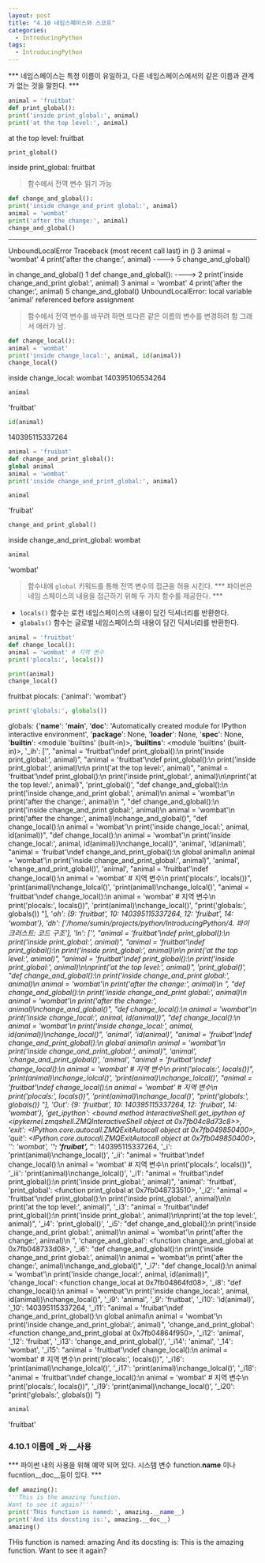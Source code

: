 ```yaml
---
layout: post
title: "4.10 네임스페이스와 스코프"
categories:
  - IntroducingPython
tags:
  - IntroducingPython
---
```


*** 네임스페이스는 특정 이름이 유일하고, 다른 네임스페이스에서의 같은 이름과 관계가 없는 것을 말한다. ***
```python
animal = 'fruitbat'
def print_global():
print('inside print_global:', animal)
print('at the top level:', animal)
```
at the top level: fruitbat
```python
print_global()
```
inside print_global: fruitbat
> 함수에서 전역 변수 읽기 가능
```python
def change_and_global():
print('inside change_and_print global:', animal)
animal = 'wombat'
print('after the change:', animal)
change_and_global()
```
---------------------------------------------------------------------
UnboundLocalError                   Traceback (most recent call last)
<ipython-input-6-b29afb4d5663> in <module>()
3     animal = 'wombat'
4     print('after the change:', animal)
----> 5 change_and_global()
                                                                
<ipython-input-6-b29afb4d5663> in change_and_global()
1 def change_and_global():
----> 2     print('inside change_and_print global:', animal)
3     animal = 'wombat'
4     print('after the change:', animal)
5 change_and_global()
UnboundLocalError: local variable 'animal' referenced before assignment

> 함수에서 전역 변수를 바꾸려 하면 또다른 같은 이름의 변수를 변경하려 함 그래서 에러가 남.
```python
def change_local():
animal = 'wombat'
print('inside change_local:', animal, id(animal))
change_local()
```
inside change_local: wombat 140395106534264
```python
animal
```
'fruitbat'
```python
id(animal)
```
140395115337264
```python
animal = 'fruibat'
def change_and_print_global():
global animal
animal = 'wombat'
print('inside change_and_print_global:', animal)
```
```python
animal
```
'fruibat'
```python
change_and_print_global()
```
inside change_and_print_global: wombat
```python
animal
```
'wombat'
> 함수내에 `global` 키워드를 통해 전역 변수의 접근을 허용 시킨다.
*** 파이썬은 네임 스페이스의 내용을 접근하기 위해 두 가지 함수를 제공한다. ***
* `locals()` 함수는 로컨 네임스페이스의 내용이 담긴 딕셔너리를 반환한다.
* `globals()` 함수는 글로벌 네임스페이스의 내용이 담긴 딕셔너리를 반환한다.
```python
animal = 'fruitbat'
def change_local():
animal = 'wombat' # 지역 변수
print('plocals:', locals())
```
```python
print(animal)
change_local()
```
fruitbat
plocals: {'animal': 'wombat'}
```python
print('globals:', globals()) 
```
globals: {'__name__': '__main__', '__doc__': 'Automatically created module for IPython interactive environment', '__package__': None, '__loader__': None, '__spec__': None, '__builtin__': <module 'builtins' (built-in)>, '__builtins__': <module 'builtins' (built-in)>, '_ih': ['', "animal = 'fruitbat'\ndef print_global():\n    print('inside print_global:', animal)", "animal = 'fruitbat'\ndef print_global():\n    print('inside print_global:', animal)\n\n    print('at the top level:', animal)", "animal = 'fruitbat'\ndef print_global():\n    print('inside print_global:', animal)\n\nprint('at the top level:', animal)", 'print_global()', "def change_and_global():\n    print('inside change_and_print global:', animal)\n    animal = 'wombat'\n    print('after the change:', animal)\n    ", "def change_and_global():\n    print('inside change_and_print global:', animal)\n    animal = 'wombat'\n    print('after the change:', animal)\nchange_and_global()", "def change_local():\n    animal = 'wombat'\n    print('inside change_local:', animal, id(animal))", "def change_local():\n    animal = 'wombat'\n    print('inside change_local:', animal, id(animal))\nchange_local()", 'animal', 'id(animal)', "animal = 'fruibat'\ndef change_and_print_global():\n    global animal\n    animal = 'wombat'\n    print('inside change_and_print_global:', animal)", 'animal', 'change_and_print_global()', 'animal', "animal = 'fruitbat'\ndef change_local():\n    animal = 'wombat' # 지역 변수\n    print('plocals:', locals())", 'print(animal)\nchange_lolcal()', 'print(animal)\nchange_lolcal()', "animal = 'fruitbat'\ndef change_local():\n    animal = 'wombat' # 지역 변수\n    print('plocals:', locals())", 'print(animal)\nchange_local()', "print('globals:', globals()) "], '_oh': {9: 'fruitbat', 10: 140395115337264, 12: 'fruibat', 14: 'wombat'}, '_dh': ['/home/sumin/projects/python/IntroducingPython/4. 파이 크러스트: 코드 구조'], 'In': ['', "animal = 'fruitbat'\ndef print_global():\n    print('inside print_global:', animal)", "animal = 'fruitbat'\ndef print_global():\n    print('inside print_global:', animal)\n\n    print('at the top level:', animal)", "animal = 'fruitbat'\ndef print_global():\n    print('inside print_global:', animal)\n\nprint('at the top level:', animal)", 'print_global()', "def change_and_global():\n    print('inside change_and_print global:', animal)\n    animal = 'wombat'\n    print('after the change:', animal)\n    ", "def change_and_global():\n    print('inside change_and_print global:', animal)\n    animal = 'wombat'\n    print('after the change:', animal)\nchange_and_global()", "def change_local():\n    animal = 'wombat'\n    print('inside change_local:', animal, id(animal))", "def change_local():\n    animal = 'wombat'\n    print('inside change_local:', animal, id(animal))\nchange_local()", 'animal', 'id(animal)', "animal = 'fruibat'\ndef change_and_print_global():\n    global animal\n    animal = 'wombat'\n    print('inside change_and_print_global:', animal)", 'animal', 'change_and_print_global()', 'animal', "animal = 'fruitbat'\ndef change_local():\n    animal = 'wombat' # 지역 변수\n    print('plocals:', locals())", 'print(animal)\nchange_lolcal()', 'print(animal)\nchange_lolcal()', "animal = 'fruitbat'\ndef change_local():\n    animal = 'wombat' # 지역 변수\n    print('plocals:', locals())", 'print(animal)\nchange_local()', "print('globals:', globals()) "], 'Out': {9: 'fruitbat', 10: 140395115337264, 12: 'fruibat', 14: 'wombat'}, 'get_ipython': <bound method InteractiveShell.get_ipython of <ipykernel.zmqshell.ZMQInteractiveShell object at 0x7fb04c8d73c8>>, 'exit': <IPython.core.autocall.ZMQExitAutocall object at 0x7fb049850400>, 'quit': <IPython.core.autocall.ZMQExitAutocall object at 0x7fb049850400>, '_': 'wombat', '__': 'fruibat', '___': 140395115337264, '_i': 'print(animal)\nchange_local()', '_ii': "animal = 'fruitbat'\ndef change_local():\n    animal = 'wombat' # 지역 변수\n    print('plocals:', locals())", '_iii': 'print(animal)\nchange_lolcal()', '_i1': "animal = 'fruitbat'\ndef print_global():\n    print('inside print_global:', animal)", 'animal': 'fruitbat', 'print_global': <function print_global at 0x7fb048733510>, '_i2': "animal = 'fruitbat'\ndef print_global():\n    print('inside print_global:', animal)\n\n    print('at the top level:', animal)", '_i3': "animal = 'fruitbat'\ndef print_global():\n    print('inside print_global:', animal)\n\nprint('at the top level:', animal)", '_i4': 'print_global()', '_i5': "def change_and_global():\n    print('inside change_and_print global:', animal)\n    animal = 'wombat'\n    print('after the change:', animal)\n    ", 'change_and_global': <function change_and_global at 0x7fb048733d08>, '_i6': "def change_and_global():\n    print('inside change_and_print global:', animal)\n    animal = 'wombat'\n    print('after the change:', animal)\nchange_and_global()", '_i7': "def change_local():\n    animal = 'wombat'\n    print('inside change_local:', animal, id(animal))", 'change_local': <function change_local at 0x7fb04864fd08>, '_i8': "def change_local():\n    animal = 'wombat'\n    print('inside change_local:', animal, id(animal))\nchange_local()", '_i9': 'animal', '_9': 'fruitbat', '_i10': 'id(animal)', '_10': 140395115337264, '_i11': "animal = 'fruibat'\ndef change_and_print_global():\n    global animal\n    animal = 'wombat'\n    print('inside change_and_print_global:', animal)", 'change_and_print_global': <function change_and_print_global at 0x7fb04864f950>, '_i12': 'animal', '_12': 'fruibat', '_i13': 'change_and_print_global()', '_i14': 'animal', '_14': 'wombat', '_i15': "animal = 'fruitbat'\ndef change_local():\n    animal = 'wombat' # 지역 변수\n    print('plocals:', locals())", '_i16': 'print(animal)\nchange_lolcal()', '_i17': 'print(animal)\nchange_lolcal()', '_i18': "animal = 'fruitbat'\ndef change_local():\n    animal = 'wombat' # 지역 변수\n    print('plocals:', locals())", '_i19': 'print(animal)\nchange_local()', '_i20': "print('globals:', globals()) "}
```python
animal
```
'fruitbat'
### 4.10.1 이름에 _와 __사용
*** 파이썬 내의 사용을 위해 예약 되어 있다. 시스템 변수 function.__name__ 이나 fucntion__doc__등이 있다. *** 
```python
def amazing():
'''This is the amazing function.
Want to see it again?'''
print('THis function is named:', amazing.__name__)
print('And its docsting is:', amazing.__doc__)
amazing()
```
THis function is named: amazing
And its docsting is: This is the amazing function.
Want to see it again?
